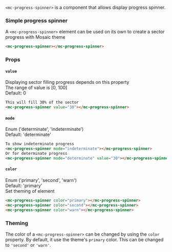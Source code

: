 `<mc-progress-spinner>` is a component that allows display progress spinner.

### Simple progress spinner

A `<mc-progress-spinner>` element can be used on its own to create a sector progress with Mosaic theme

```html
<mc-progress-spinner></mc-progress-spinner>
```

### Props

#### `value`
Displaying sector filling progress depends on this property  
The range of value is [0, 100]  
Default: 0

```html
This will fill 30% of the sector
<mc-progress-spinner value="30"></mc-progress-spinner>
```

#### `mode`
Enum ('determinate', 'indeterminate')  
Default: 'determinate'  

```html
To show indeterminate progress
<mc-progress-spinner mode="indeterminate"></mc-progress-spinner>
Or for determinate progress
<mc-progress-spinner mode="determinate" value="30"></mc-progress-spinner>
```

#### `color`
Enum ('primary', 'second', 'warn')  
Default: 'primary'  
Set theming of element

```html
<mc-progress-spinner color="primary"></mc-progress-spinner>
<mc-progress-spinner color="second"></mc-progress-spinner>
<mc-progress-spinner color="warn"></mc-progress-spinner>
```

### Theming
The color of a `<mc-progress-spinner>` can be changed by using the `color` property. By default, it
use the theme's `primary` color. This can be changed to `'second'` or `'warn'`.
